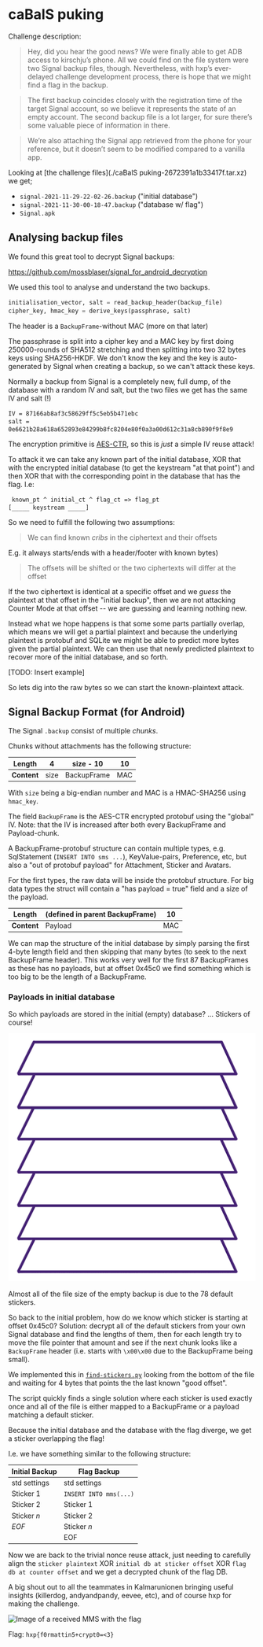 # caBalS puking

Challenge description:

> Hey, did you hear the good news? We were finally able to get ADB access to kirschju’s phone. All we could find on the file system were two Signal backup files, though. Nevertheless, with hxp’s ever-delayed challenge development process, there is hope that we might find a flag in the backup.

> The first backup coincides closely with the registration time of the target Signal account, so we believe it represents the state of an empty account. The second backup file is a lot larger, for sure there’s some valuable piece of information in there.

> We’re also attaching the Signal app retrieved from the phone for your reference, but it doesn’t seem to be modified compared to a vanilla app.


Looking at [the challenge files](./caBalS puking-2672391a1b33417f.tar.xz) we get;

 * `signal-2021-11-29-22-02-26.backup`  ("initial database")
 * `signal-2021-11-30-00-18-47.backup`  ("database w/ flag")
 * `Signal.apk`

## Analysing backup files

We found this great tool to decrypt Signal backups:

https://github.com/mossblaser/signal_for_android_decryption

We used this tool to analyse and understand the two backups.

```python
initialisation_vector, salt = read_backup_header(backup_file)
cipher_key, hmac_key = derive_keys(passphrase, salt)
```

The header is a `BackupFrame`-without MAC (more on that later)

The passphrase is split into a cipher key and a MAC key by first doing 250000-rounds of SHA512 stretching and then splitting into two 32 bytes keys using SHA256-HKDF.
We don't know the key and the key is auto-generated by Signal when creating a backup, so we can't attack these keys.

Normally a backup from Signal is a completely new, full dump, of the database with a random IV and salt, but the two files we get has the same IV and salt (!)

```
IV = 87166ab8af3c58629ff5c5eb5b471ebc
salt = 0e6621b28a618a652893e84299b8fc8204e80f0a3a00d612c31a8cb890f9f8e9
```

The encryption primitive is [AES-CTR](https://en.wikipedia.org/wiki/Block_cipher_mode_of_operation#Counter_(CTR)), so this is _just_ a simple IV reuse attack!

To attack it we can take any known part of the initial database, XOR that with the encrypted initial database (to get the keystream "at that point") and then XOR that with the corresponding point in the database that has the flag. I.e:

```
 known_pt ^ initial_ct ^ flag_ct => flag_pt
[_____ keystream _____]
```

So we need to fulfill the following two assumptions:

> We can find known _cribs_ in the ciphertext and their offsets

E.g. it always starts/ends with a header/footer with known bytes)

> The offsets will be shifted or the two ciphertexts will differ at the offset

If the two ciphertext is identical at a specific offset and we _guess_ the plaintext at that offset in the "initial backup", then we are not attacking Counter Mode at that offset -- we are guessing and learning nothing new.

Instead what we hope happens is that some some parts partially overlap, which means we will get a partial plaintext and because the underlying plaintext is protobuf and SQLite we might be able to predict more bytes given the partial plaintext.  We can then use that newly predicted plaintext to recover more of the initial database, and so forth.

[TODO: Insert example]

So lets dig into the raw bytes so we can start the known-plaintext attack.

## Signal Backup Format (for Android)

The Signal `.backup` consist of multiple _chunks_.

Chunks without attachments has the following structure:

| **Length**  | 4    | size - 10   | 10  |
|-------------|------|-------------|-----|
| **Content** | size | BackupFrame | MAC |

With `size` being a big-endian number and MAC is a HMAC-SHA256 using `hmac_key`.

The field `BackupFrame` is the AES-CTR encrypted protobuf using the "global" IV.
Note: that the IV is increased after both every BackupFrame and Payload-chunk.

A BackupFrame-protobuf structure can contain multiple types, e.g. SqlStatement (`INSERT INTO sms ...`), KeyValue-pairs, Preference, etc, but also a "out of protobuf payload" for Attachment, Sticker and Avatars.

For the first types, the raw data will be inside the protobuf structure.
For big data types the struct will contain a "has payload = true" field and a size of the payload.

| **Length**  | (defined in parent BackupFrame) | 10  |
|-------------|---------------------------------|-----|
| **Content** | Payload                         | MAC |

We can map the structure of the initial database by simply parsing the first 4-byte length field and then skipping that many bytes (to seek to the next BackupFrame header).
This works very well for the first 87 BackupFrames as these has no payloads, but at offset 0x45c0 we find something which is too big to be the length of a BackupFrame.

### Payloads in initial database

So which payloads are stored in the initial (empty) database? ... Stickers of course!

![How would society function without this animated webp image your browser probably cant display?](sticker-3.webp)

Almost all of the file size of the empty backup is due to the 78 default stickers.

So back to the initial problem, how do we know which sticker is starting at offset 0x45c0?
Solution: decrypt all of the default stickers from your own Signal database and find the lengths of them, then for each length try to move the file pointer that amount and see if the next chunk looks like a `BackupFrame` header (i.e. starts with `\x00\x00` due to the BackupFrame being small).

We implemented this in [`find-stickers.py`](find-stickers.py) looking from the bottom of the file and waiting for 4 bytes that points the the last known "good offset".

The script quickly finds a single solution where each sticker is used exactly once and all of the file is either mapped to a BackupFrame or a payload matching a default sticker.

Because the initial database and the database with the flag diverge, we get a sticker overlapping the flag!

I.e. we have something similar to the following structure:

| Initial Backup | Flag Backup             |
|----------------|-------------------------|
| std settings   | std settings            |
| Sticker 1      | `INSERT INTO mms(...)`  |
| Sticker 2      | Sticker 1               |
| Sticker _n_    | Sticker 2               |
| _EOF_          | Sticker _n_             |
|                | EOF                     |

Now we are back to the trivial nonce reuse attack, just needing to carefully align the `sticker plaintext` XOR `initial db at sticker offset` XOR `flag db at counter offset` and we get a decrypted chunk of the flag DB.


A big shout out to all the teammates in Kalmarunionen bringing useful insights (killerdog, andyandpandy, eevee, etc), and of course hxp for making the challenge.

![Image of a received MMS with the flag](flag.jpg)

Flag: `hxp{f0rmattin5+crypt0=<3}`